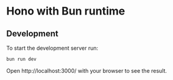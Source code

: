 # Hono with Bun runtime

## Development

To start the development server run:

```bash
bun run dev
```

Open http://localhost:3000/ with your browser to see the result.
